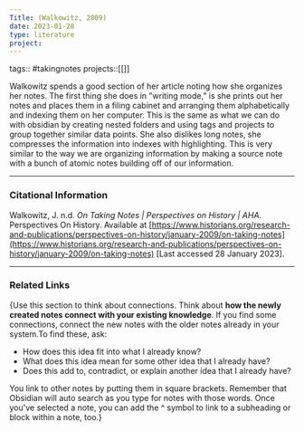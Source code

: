 ```yaml
---
Title: (Walkowitz, 2009)
date: 2023-01-28
type: literature
project:
---
```

tags:: #takingnotes 
projects::[[]]

Walkowitz spends a good section of her article noting how she organizes her notes. The first thing she does in "writing mode," is she prints out her notes and places them in a filing cabinet and arranging them alphabetically  and indexing them on her computer. This is the same as what we can do with obsidian by creating nested folders and using tags and projects to group together similar data points. She also dislikes long notes, she compresses the information into indexes with highlighting. This is very similar to the way we are organizing information by making a source note with a bunch of atomic notes building off of our information.

---
### Citational Information

Walkowitz, J. n.d. _On Taking Notes | Perspectives on History | AHA_. Perspectives On History. Available at [https://www.historians.org/research-and-publications/perspectives-on-history/january-2009/on-taking-notes](https://www.historians.org/research-and-publications/perspectives-on-history/january-2009/on-taking-notes) [Last accessed 28 January 2023].

---

### Related Links

{Use this section to think about connections. Think about **how the newly created notes connect with your existing knowledge**. If you find some connections, connect the new notes with the older notes already in your system.To find these, ask:

-   How does this idea fit into what I already know?
-   What does this idea mean for some other idea that I already have?
-   Does this add to, contradict, or explain another idea that I already have?

You link to other notes by putting them in square brackets. Remember that Obsidian will auto search as you type for notes with those words. Once you've selected a note, you can add the ^ symbol to link to a subheading or block within a note, too.}